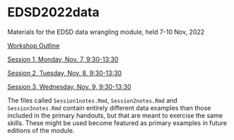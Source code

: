# EDSD2022data
Materials for the EDSD data wrangling module, held 7-10 Nov, 2022


[Workshop Outline](https://timriffe.github.io/EDSD2022data)

[Session 1, Monday, Nov. 7, 9:30-13:30](https://timriffe.github.io/EDSD2022data/Session1)

[Session 2, Tuesday, Nov. 8, 9:30-13:30](https://timriffe.github.io/EDSD2022data/Session2)

[Session 3, Wednesday, Nov. 9, 9:30-13:30](https://timriffe.github.io/EDSD2022data/Session3)


The files called `Session1notes.Rmd`, `Session2notes.Rmd` and `Session3notes.Rmd` contain entirely different data examples than those included in the primary handouts, but that are meant to exercise the same skills. These might be used become featured as primary examples in future editions of the module.

